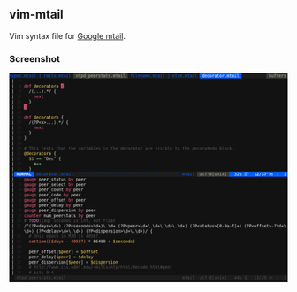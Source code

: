 ## vim-mtail
Vim syntax file for [Google mtail](https://github.com/google/mtail).

### Screenshot

![screenshot](./vim-mtail.png?raw=true)
